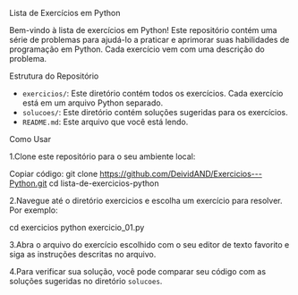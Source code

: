 Lista de Exercícios em Python 

Bem-vindo à lista de exercícios em Python! Este repositório contém uma série de problemas para ajudá-lo a praticar e aprimorar suas habilidades de programação em Python. Cada exercício vem com uma descrição do problema.

Estrutura do Repositório

* `exercicios/`: Este diretório contém todos os exercícios. Cada exercício está em um arquivo Python separado.
* `solucoes/`: Este diretório contém soluções sugeridas para os exercícios.
* `README.md`: Este arquivo que você está lendo.

Como Usar

1.Clone este repositório para o seu ambiente local:

Copiar código:
git clone https://github.com/DeividAND/Exercicios---Python.git
cd lista-de-exercicios-python

2.Navegue até o diretório exercicios e escolha um exercício para resolver. Por exemplo:

cd exercicios
python exercicio_01.py

3.Abra o arquivo do exercício escolhido com o seu editor de texto favorito e siga as instruções descritas no arquivo.

4.Para verificar sua solução, você pode comparar seu código com as soluções sugeridas no diretório `solucoes`.